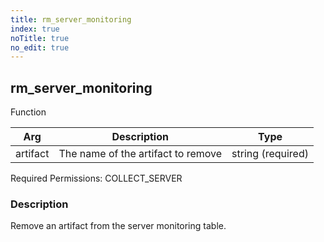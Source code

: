 ```yaml
---
title: rm_server_monitoring
index: true
noTitle: true
no_edit: true
---
```




<div class="vql_item"></div>


## rm_server_monitoring
<span class='vql_type label label-warning pull-right page-header'>Function</span>



<div class="vqlargs"></div>

Arg | Description | Type
----|-------------|-----
artifact|The name of the artifact to remove|string (required)

Required Permissions: 
<span class="linkcolour label label-success">COLLECT_SERVER</span>

### Description

Remove an artifact from the server monitoring table.

